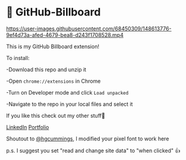 # 🦜 GitHub-Billboard

https://user-images.githubusercontent.com/68450309/148613776-9ef4d73a-afed-4679-bea8-d243f1708528.mp4


This is my GitHub Billboard extension!

To install:

-Download this repo and unzip it

-Open `chrome://extensions` in Chrome

-Turn on Developer mode and click `Load unpacked`

-Navigate to the repo in your local files and select it


If you like this check out my other stuff👀

[LinkedIn](https://www.linkedin.com/in/thomas-loden-harris/)
[Portfolio](https://tlhcodes.com)

Shoutout to [@hgcummings](https://github.com/hgcummings/pixel-fonts), I modified your pixel font to work here

p.s. I suggest you set "read and change site data" to "when clicked" 👍
